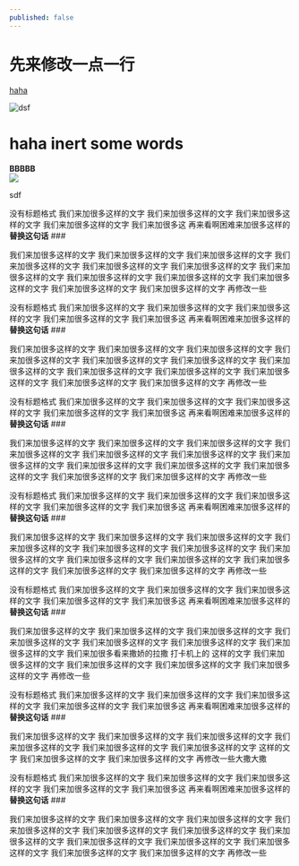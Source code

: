 ```yaml
---
published: false
---
```


#  先来修改一点一行

[haha](http://baidu.com "ok")

![dsf](//%E5%8F%91%E7%8E%B0.jpg)

#   haha inert some words
**BBBBB**   
![](/http://img0.bdstatic.com/img/image/55677c6a7efce1b9d16e04fc076f1deb48f8c546418.jpg)

sdf




没有标题格式 我们来加很多这样的文字  我们来加很多这样的文字 我们来加很多这样的文字 我们来加很多这样的文字 我们来加很多这 再来看啊困难来加很多这样的**替换这句话** ###

我们来加很多这样的文字 我们来加很多这样的文字 我们来加很多这样的文字 我们来加很多这样的文字 我们来加很多这样的文字 我们来加很多这样的文字
 我们来加很多这样的文字 我们来加很多这样的文字 我们来加很多这样的文字 我们来加很多这样的文字 我们来加很多这样的文字 我们来加很多这样的文字 再修改一些
 
 
没有标题格式 我们来加很多这样的文字  我们来加很多这样的文字 我们来加很多这样的文字 我们来加很多这样的文字 我们来加很多这 再来看啊困难来加很多这样的**替换这句话** ###

我们来加很多这样的文字 我们来加很多这样的文字 我们来加很多这样的文字 我们来加很多这样的文字 我们来加很多这样的文字 我们来加很多这样的文字
 我们来加很多这样的文字 我们来加很多这样的文字 我们来加很多这样的文字 我们来加很多这样的文字 我们来加很多这样的文字 我们来加很多这样的文字 再修改一些
 
 
没有标题格式 我们来加很多这样的文字  我们来加很多这样的文字 我们来加很多这样的文字 我们来加很多这样的文字 我们来加很多这 再来看啊困难来加很多这样的**替换这句话** ###

我们来加很多这样的文字 我们来加很多这样的文字 我们来加很多这样的文字 我们来加很多这样的文字 我们来加很多这样的文字 我们来加很多这样的文字
 我们来加很多这样的文字 我们来加很多这样的文字 我们来加很多这样的文字 我们来加很多这样的文字 我们来加很多这样的文字 我们来加很多这样的文字 再修改一些
 
 
没有标题格式 我们来加很多这样的文字  我们来加很多这样的文字 我们来加很多这样的文字 我们来加很多这样的文字 我们来加很多这 再来看啊困难来加很多这样的**替换这句话** ###

我们来加很多这样的文字 我们来加很多这样的文字 我们来加很多这样的文字 我们来加很多这样的文字 我们来加很多这样的文字 我们来加很多这样的文字
 我们来加很多这样的文字 我们来加很多这样的文字 我们来加很多这样的文字 我们来加很多这样的文字 我们来加很多这样的文字 我们来加很多这样的文字 再修改一些
 
 
没有标题格式 我们来加很多这样的文字  我们来加很多这样的文字 我们来加很多这样的文字 我们来加很多这样的文字 我们来加很多这 再来看啊困难来加很多这样的**替换这句话** ###

我们来加很多这样的文字 我们来加很多这样的文字 我们来加很多这样的文字 我们来加很多这样的文字 我们来加很多这样的文字 我们来加很多这样的文字
 我们来加很多这样的文字 我们来加很多看来撒娇的拉撒
 打卡机上的
 这样的文字 我们来加很多这样的文字 我们来加很多这样的文字 我们来加很多这样的文字 我们来加很多这样的文字 再修改一些
 
 
没有标题格式 我们来加很多这样的文字  我们来加很多这样的文字 我们来加很多这样的文字 我们来加很多这样的文字 我们来加很多这 再来看啊困难来加很多这样的**替换这句话** ###

我们来加很多这样的文字 我们来加很多这样的文字 我们来加很多这样的文字 我们来加很多这样的文字 我们来加很多这样的文字 我们来加很多这样的文字
这样的文字 我们来加很多这样的文字 我们来加很多这样的文字 再修改一些大撒大撒
 
没有标题格式 我们来加很多这样的文字  我们来加很多这样的文字 我们来加很多这样的文字 我们来加很多这样的文字 我们来加很多这 再来看啊困难来加很多这样的**替换这句话** ###

我们来加很多这样的文字 我们来加很多这样的文字 我们来加很多这样的文字 我们来加很多这样的文字 我们来加很多这样的文字 我们来加很多这样的文字
 我们来加很多这样的文字 我们来加很多这样的文字 我们来加很多这样的文字 我们来加很多这样的文字 我们来加很多这样的文字 我们来加很多这样的文字 再修改一些